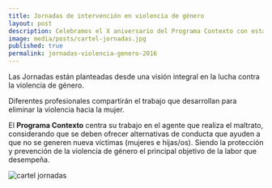 ```yaml
---
title: Jornadas de intervención en violencia de género
layout: post
description: Celebramos el X aniversario del Programa Contexto con estas jornadas el 24 y el 25 de noviembre en la Universidad de Valencia
image: media/posts/cartel-jornadas.jpg
published: true
permalink: jornadas-violencia-genero-2016
---
```

Las Jornadas están planteadas desde una visión integral en la lucha contra la violencia de género.

Diferentes profesionales compartirán el trabajo que desarrollan para eliminar la violencia hacia la mujer.

El **Programa Contexto** centra su trabajo en el agente que realiza el maltrato, considerando que se deben ofrecer alternativas de conducta que ayuden a que no se generen nueva víctimas (mujeres e hijas/os). Siendo la protección y prevención de la violencia de género el principal objetivo de la labor que desempeña.

![cartel jornadas]({{site.baseurl}}/media/posts/cartel-jornadas.jpg)
